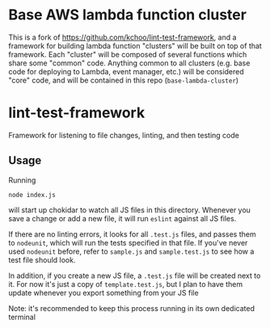 # Base AWS lambda function cluster

This is a fork of https://github.com/kchoo/lint-test-framework, and a framework for building lambda function "clusters" will be built on top of that framework. Each "cluster" will be composed of several functions which share some "common" code. Anything common to all clusters (e.g. base code for deploying to Lambda, event manager, etc.) will be considered "core" code, and will be contained in this repo (`base-lambda-cluster`)

# lint-test-framework

Framework for listening to file changes, linting, and then testing code

## Usage


Running

```
node index.js
```

will start up chokidar to watch all JS files in this directory. Whenever you save a change or add a new file, it will run `eslint` against all JS files.

If there are no linting errors, it looks for all `.test.js` files, and passes them to `nodeunit`, which will run the tests specified in that file. If you've never used `nodeunit` before, refer to `sample.js` and `sample.test.js` to see how a test file should look.

In addition, if you create a new JS file, a `.test.js` file will be created next to it. For now it's just a copy of `template.test.js`, but I plan to have them update whenever you export something from your JS file

Note: it's recommended to keep this process running in its own dedicated terminal

